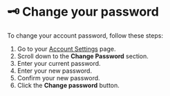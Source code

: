 # 🗝️ Change your password

To change your account password, follow these steps:

1. Go to your <a href="/app/settings">Account Settings</a> page.
2. Scroll down to the **Change Password** section.
3. Enter your current password.
4. Enter your new password.
5. Confirm your new password.
6. Click the **Change password** button.
